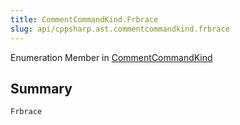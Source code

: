 ```yaml
---
title: CommentCommandKind.Frbrace
slug: api/cppsharp.ast.commentcommandkind.frbrace
---
```

Enumeration Member in [CommentCommandKind](/api/cppsharp/ast/commentcommandkind)

## Summary



```csharp
Frbrace
```

